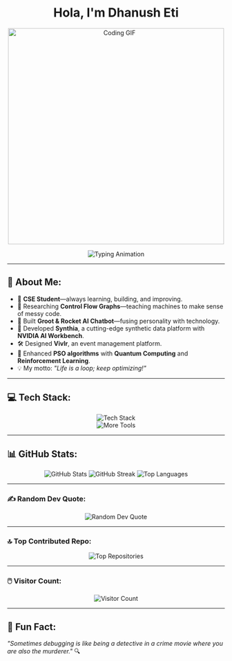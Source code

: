<h1 align="center">Hola, I'm Dhanush Eti</h1>

<p align="center">
  <img src="https://media.giphy.com/media/unxCGmTuBvwo2djRLA/giphy.gif?cid=790b7611ivhcgu5884vgxpm5vdz68ym6cp71j6qkdju8u2xc&ep=v1_gifs_search&rid=giphy.gif&ct=g" alt="Coding GIF" width="500px" />
</p>

<p align="center">
  <img src="https://readme-typing-svg.herokuapp.com?font=Fira+Code&size=22&duration=3000&pause=500&color=00FF00&center=true&vCenter=true&width=600&lines=nthusiast;Always+Optimizing!+🚀" alt="Typing Animation" />
</p>

---

## 💫 About Me:
- 🌟 **CSE Student**—always learning, building, and improving.  
- 🧠 Researching **Control Flow Graphs**—teaching machines to make sense of messy code.  
- 🤖 Built **Groot & Rocket AI Chatbot**—fusing personality with technology.  
- 🚀 Developed **Synthia**, a cutting-edge synthetic data platform with **NVIDIA AI Workbench**.  
- 🛠️ Designed **Vivlr**, an event management platform.  
- 🎲 Enhanced **PSO algorithms** with **Quantum Computing** and **Reinforcement Learning**.  
- 💡 My motto: *"Life is a loop; keep optimizing!"*  

---

## 💻 Tech Stack:
<p align="center">
  <img src="https://skillicons.dev/icons?i=cpp,python,java,js,html,css,react,nextjs,docker,mysql,mongodb,gcp,vercel,tailwind,git" alt="Tech Stack" /><br/>
  <img src="https://skillicons.dev/icons?i=tensorflow,scikitlearn,numpy,pandas,solidity,flask,heroku,bootstrap,postman" alt="More Tools" />
</p>

---

## 📊 GitHub Stats:
<p align="center">
  <img src="https://github-readme-stats.vercel.app/api?username=dhanush04-eti&theme=tokyonight&hide_border=true&show_icons=true&include_all_commits=true" alt="GitHub Stats" />
  <img src="https://github-readme-streak-stats.herokuapp.com/?user=dhanush04-eti&theme=tokyonight&hide_border=true" alt="GitHub Streak" />
  <img src="https://github-readme-stats.vercel.app/api/top-langs/?username=dhanush04-eti&theme=tokyonight&layout=compact&hide_border=true" alt="Top Languages" />
</p>

---

### ✍️ Random Dev Quote:
<p align="center">
  <img src="https://quotes-github-readme.vercel.app/api?type=horizontal&theme=tokyonight" alt="Random Dev Quote" />
</p>

---

### 🔝 Top Contributed Repo:
<p align="center">
  <img src="https://github-contributor-stats.vercel.app/api?username=dhanush04-eti&limit=5&theme=tokyonight&combine_all_yearly_contributions=true" alt="Top Repositories" />
</p>

---

### 🖱️ Visitor Count:
<p align="center">
  <img src="https://visitcount.itsvg.in/api?id=dhanush04-eti&label=Profile%20Views&color=1&icon=2&pretty=true" alt="Visitor Count" />
</p>

---

## 🎯 Fun Fact:
*"Sometimes debugging is like being a detective in a crime movie where you are also the murderer."* 🔍  
